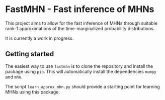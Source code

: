 # FastMHN - Fast inference of MHNs

This project aims to allow for the fast inference of MHNs through suitable rank-1 approximations of the time-marginalized probability distributions.

It is currently a work in progress.

## Getting started
The easiest way to use `fastmhn` is to clone the repository and install the package using `pip`.
This will automatically install the dependencies `numpy` and `mhn`.

The script `learn_approx_mhn.py` should provide a starting point for learning MHNs using this package.
